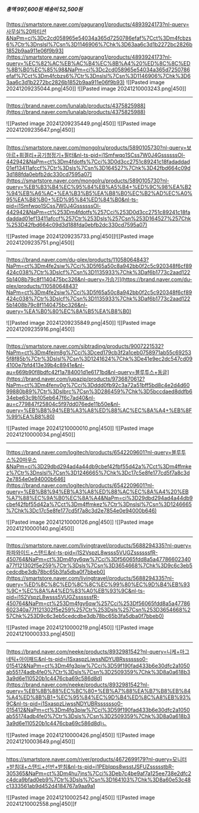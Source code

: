 ##### 총액 997,600원    배송비 52,500원
[https://smartstore.naver.com/gagurang1/products/4893924173?nl-query=사무실%20파티션&NaPm=ci%3Dc2cd058965e54034a365d7250786efaf%7Cct%3Dm4fcbzs6%7Ctr%3Dnslsl%7Csn%3D1146906%7Chk%3D63aa6c3d1b2272bc2826b1852b9aa911e06f9b93](https://smartstore.naver.com/gagurang1/products/4893924173?nl-query=%EC%82%AC%EB%AC%B4%EC%8B%A4%20%ED%8C%8C%ED%8B%B0%EC%85%98&NaPm=ci%3Dc2cd058965e54034a365d7250786efaf%7Cct%3Dm4fcbzs6%7Ctr%3Dnslsl%7Csn%3D1146906%7Chk%3D63aa6c3d1b2272bc2826b1852b9aa911e06f9b93)
![[Pasted image 20241209235044.png|450]]
![[Pasted image 20241210003243.png|450]]

--- 



[https://brand.naver.com/lunalab/products/4375825988](https://brand.naver.com/lunalab/products/4375825988)

![[Pasted image 20241209235449.png|450]]
![[Pasted image 20241209235647.png|450]]

--- 


[https://smartstore.naver.com/mongolru/products/5890105730?nl-query=보아르+휘겔리+공기청정기+필터&nl-ts-pid=i1Smfwqo1SCss7W0J4GssssssOl-442942&NaPm=ct%3Dm4fdotfs%7Cci%3D0d3cc2751c89241c18fadaddad01ef13411afccf%7Ctr%3Dsls%7Csn%3D164527%7Chk%3D42fbd664c09d3d188fda0ebfb2dc330cd7595a07](https://smartstore.naver.com/mongolru/products/5890105730?nl-query=%EB%B3%B4%EC%95%84%EB%A5%B4+%ED%9C%98%EA%B2%94%EB%A6%AC+%EA%B3%B5%EA%B8%B0%EC%B2%AD%EC%A0%95%EA%B8%B0+%ED%95%84%ED%84%B0&nl-ts-pid=i1Smfwqo1SCss7W0J4GssssssOl-442942&NaPm=ct%253Dm4fdotfs%257Cci%253D0d3cc2751c89241c18fadaddad01ef13411afccf%257Ctr%253Dsls%257Csn%253D164527%257Chk%253D42fbd664c09d3d188fda0ebfb2dc330cd7595a07)

![[Pasted image 20241209235733.png|450]]![[Pasted image 20241209235751.png|450]]

--- 

[https://brand.naver.com/du-plex/products/11058064843?NaPm=ct%3Dm4fe2siw%7Cci%3D5f65a50c8a942bb0f2c5c920348f6cf89424c038%7Ctr%3Dslcf%7Csn%3D1135933%7Chk%3Daf6b1773c2aad1225b1408b79c8f1140475bc326&nl-query=가습기](https://brand.naver.com/du-plex/products/11058064843?NaPm=ct%3Dm4fe2siw%7Cci%3D5f65a50c8a942bb0f2c5c920348f6cf89424c038%7Ctr%3Dslcf%7Csn%3D1135933%7Chk%3Daf6b1773c2aad1225b1408b79c8f1140475bc326&nl-query=%EA%B0%80%EC%8A%B5%EA%B8%B0)

![[Pasted image 20241209235849.png|450]]
![[Pasted image 20241209235916.png|450]]

--- 

[https://smartstore.naver.com/sibtrading/products/9007221532?NaPm=ct%3Dm4fejm8g%7Cci%3Dced179cb3f2a1ceb0758971ab55c692535f8f85b%7Ctr%3Dslsl%7Csn%3D1241624%7Chk%3De41e9ec2dc547cd094100e7bfd413e39b4c8941e&nl-au=669b90f8bdfc42f1a784001d1e6171bd&nl-query=블루투스+동글](https://brand.naver.com/jupazip/products/9736870612?NaPm=ct%3Dm4fenv0g%7Cci%3Dddd0fb92c3a72a51bff5bd8c4e2d4d6099880b89%7Ctr%3Dslbrc%7Csn%3D286459%7Chk%3D5bccdaed8ddfb634ebe63c9b105eb647f6c7ad40&nl-au=c779847f25804c5f97dd076ede11b50e&nl-query=%EB%B8%94%EB%A3%A8%ED%88%AC%EC%8A%A4+%EB%8F%99%EA%B8%80)

![[Pasted image 20241210000010.png|450]]
![[Pasted image 20241210000034.png|450]]


--- 
[https://brand.naver.com/logitech/products/6542209601?nl-query=블루투스%20마우스&NaPm=ci%3D29dbd294ad4a44db9cbef42fbf55d42a%7Cct%3Dm4ffmkez%7Ctr%3Dnslsl%7Csn%3D1246665%7Chk%3Dc17c5e8fe177cd5f7a8c3d2e7854e0e94000b646](https://brand.naver.com/logitech/products/6542209601?nl-query=%EB%B8%94%EB%A3%A8%ED%88%AC%EC%8A%A4%20%EB%A7%88%EC%9A%B0%EC%8A%A4&NaPm=ci%3D29dbd294ad4a44db9cbef42fbf55d42a%7Cct%3Dm4ffmkez%7Ctr%3Dnslsl%7Csn%3D1246665%7Chk%3Dc17c5e8fe177cd5f7a8c3d2e7854e0e94000b646)

![[Pasted image 20241210000126.png|450]]
![[Pasted image 20241210000140.png|450]]


--- 

[https://smartstore.naver.com/livingtravel/products/5688294335?nl-query=파파와이드+스탠드&nl-ts-pid=i1S2VspzL8wsss5VUGZssssssfR-450764&NaPm=ct%3Dm4fgy6qw%7Cci%3Df56065fdd8a5a47786602340a77f121302f5e259%7Ctr%3Dsls%7Csn%3D3654668%7Chk%3D9c6c3eb5cedcdbe3db78bc65b3fa5dba0f7bbeb0](https://smartstore.naver.com/livingtravel/products/5688294335?nl-query=%ED%8C%8C%ED%8C%8C%EC%99%80%EC%9D%B4%EB%93%9C+%EC%8A%A4%ED%83%A0%EB%93%9C&nl-ts-pid=i1S2VspzL8wsss5VUGZssssssfR-450764&NaPm=ct%253Dm4fgy6qw%257Cci%253Df56065fdd8a5a47786602340a77f121302f5e259%257Ctr%253Dsls%257Csn%253D3654668%257Chk%253D9c6c3eb5cedcdbe3db78bc65b3fa5dba0f7bbeb0)

![[Pasted image 20241210000219.png|450]]
![[Pasted image 20241210000333.png|450]]


---- 
[https://brand.naver.com/neeke/products/8932981542?nl-query=니케+마그네틱+아이패드&nl-ts-pid=i1SxaspzLiwssNDYUBRsssssso0-015412&NaPm=ct%3Dm4fg3piw%7Cci%3D59f190fad433b6e30dfc2a1050ab55174adb4fe0%7Ctr%3Dsls%7Csn%3D2509359%7Chk%3D8a0a618b33a9d6e110520b1c4476cba69c586d8d](https://brand.naver.com/neeke/products/8932981542?nl-query=%EB%8B%88%EC%BC%80+%EB%A7%88%EA%B7%B8%EB%84%A4%ED%8B%B1+%EC%95%84%EC%9D%B4%ED%8C%A8%EB%93%9C&nl-ts-pid=i1SxaspzLiwssNDYUBRsssssso0-015412&NaPm=ct%3Dm4fg3piw%7Cci%3D59f190fad433b6e30dfc2a1050ab55174adb4fe0%7Ctr%3Dsls%7Csn%3D2509359%7Chk%3D8a0a618b33a9d6e110520b1c4476cba69c586d8d)ㄴ


![[Pasted image 20241210000426.png|450]]
![[Pasted image 20241210003649.png|450]]


--- 

https://smartstore.naver.com/river/products/4672699179?nl-query=모니터+받침대+스탠드+선반+받침&nl-ts-pid=i1PEblqps8wsstJSFUZssssstbR-305365&NaPm=ct%3Dm4hu7jns%7Cci%3Deb7c4be9af7a125ee738e2dfc2c4dca9bfad0eb9%7Ctr%3Dsls%7Csn%3D164103%7Chk%3D8a60e53c48c1333561ab9d452d4184767a9aa9a1

![[Pasted image 20241210002542.png|450]]
![[Pasted image 20241210002558.png|450]]f